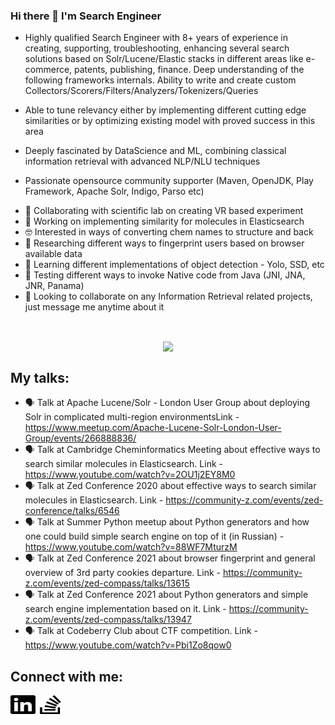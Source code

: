 ### Hi there 👋 I'm Search Engineer 

* Highly qualified Search Engineer with 8+ years of experience in creating, supporting, troubleshooting, enhancing several search solutions based on Solr/Lucene/Elastic stacks in different areas like e-commerce, patents, publishing, finance. Deep understanding of the following frameworks internals. Ability to write and create custom Collectors/Scorers/Filters/Analyzers/Tokenizers/Queries

* Able to tune relevancy either by implementing different cutting edge similarities or by optimizing existing model with proved success in this area

* Deeply fascinated by DataScience and ML, combining classical information retrieval with advanced NLP/NLU techniques

* Passionate opensource community supporter (Maven, OpenJDK, Play Framework, Apache Solr, Indigo, Parso etc)

- 🥽 Collaborating with scientific lab on creating VR based experiment
- 🔭 Working on implementing similarity for molecules in Elasticsearch
- 🤓 Interested in ways of converting chem names to structure and back
- 🔬 Researching different ways to fingerprint users based on browser available data
- 🌱 Learning different implementations of object detection - Yolo, SSD, etc
- 🧪 Testing different ways to invoke Native code from Java (JNI, JNA, JNR, Panama)
- 👯 Looking to collaborate on any Information Retrieval related projects, just message me anytime about it

<br>
<p align="center"><img align="center" src="https://github-readme-stats.vercel.app/api?username=MysterionRise&theme=dark&show_icons=true&count_private=true&include_all_commits=true" /></a></p>

## My talks:

- 🗣️ Talk at Apache Lucene/Solr - London User Group about deploying Solr in complicated multi-region environmentsLink - https://www.meetup.com/Apache-Lucene-Solr-London-User-Group/events/266888836/
- 🗣️ Talk at Cambridge Cheminformatics Meeting about effective ways to search similar molecules in Elasticsearch. Link - https://www.youtube.com/watch?v=2OU1j2EY8M0
- 🗣️ Talk at Zed Conference 2020 about effective ways to search similar molecules in Elasticsearch. Link - https://community-z.com/events/zed-conference/talks/6546
- 🗣️ Talk at Summer Python meetup about Python generators and how one could build simple search engine on top of it (in Russian) - https://www.youtube.com/watch?v=88WF7MturzM
- 🗣️ Talk at Zed Conference 2021 about browser fingerprint and general overview of 3rd party cookies departure. Link - https://community-z.com/events/zed-compass/talks/13615
- 🗣️ Talk at Zed Conference 2021 about Python generators and simple search engine implementation based on it. Link - https://community-z.com/events/zed-compass/talks/13947
- 🗣️ Talk at Codeberry Club about CTF competition. Link - https://www.youtube.com/watch?v=Pbi1Zo8qow0


## Connect with me:
<a href="https://www.linkedin.com/in/konstantin-p-8b0573142/" target="blank"><img align="center" src="linkedin.svg" height="30" width="40"/></a>
<a href="https://stackoverflow.com/users/story/2663985" target="blank"><img align="center" src="stackoverflow.svg" height="30" width="40" /></a>
</p>
